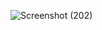 ![Screenshot (202)](https://user-images.githubusercontent.com/93559326/154795095-7988a7b3-9dfc-4f0c-9419-643d72007f02.png)
